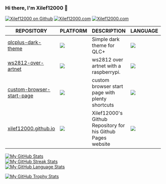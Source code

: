 ### Hi there, I'm Xilef12000 👋

[![Xilef12000 on Github](https://img.shields.io/badge/Github-Xilef12000-A4EC01?style=for-the-badge&logo=github&logoColor=171515)](https://github.com/Xilef12000)
[![Xilef12000.com](https://img.shields.io/badge/Page-Xilef12000-D717F0?style=for-the-badge)](https://Xilef12000.com)
[![Xilef12000.com](https://img.shields.io/github/followers/Xilef12000?style=for-the-badge)]()

| REPOSITORY | PLATFORM | DESCRIPTION | LANGUAGE | STARS |
|-|-|-|-|-|
| [qlcplus-dark-theme](https://github.com/Xilef12000/qlcplus-dark-theme) | ![](https://img.shields.io/badge/Linux-FCC624?style=for-the-badge&logo=linux&logoColor=black) | Simple dark theme for QLC+ | ![](https://img.shields.io/badge/CSS-264de4?style=for-the-badge&logo=css3&logoColor=white) | ![](https://img.shields.io/github/stars/Xilef12000/qlcplus-dark-theme)
| [ws2812-over-artnet](https://github.com/Xilef12000/ws2812-over-artnet) | ![](https://img.shields.io/badge/Raspberry%20Pi-c7053d?style=for-the-badge&logo=raspberrypi&logoColor=white) | ws2812 over artnet with a raspberrypi. | ![](https://img.shields.io/badge/Python-FFD43B?style=for-the-badge&logo=python&logoColor=306998) | ![](https://img.shields.io/github/stars/Xilef12000/ws2812-over-artnet)
| [custom-browser-start-page](https://github.com/Xilef12000/custom-browser-start-page) | ![](https://img.shields.io/badge/Firefox-FF9500?style=for-the-badge&logo=firefox&logoColor=00539F) | custom browser start page with plenty shortcuts | ![](https://img.shields.io/badge/JS-f0db4f?style=for-the-badge&logo=javascript&logoColor=323330) | ![](https://img.shields.io/github/stars/Xilef12000/custom-browser-start-page)
| [ xilef12000.github.io](https://github.com/Xilef12000/xilef12000.github.io) | ![](https://img.shields.io/badge/Firefox-FF9500?style=for-the-badge&logo=firefox&logoColor=00539F) | Xilef12000's Github Repository for his Github Pages website | ![](https://img.shields.io/badge/Python-FFD43B?style=for-the-badge&logo=python&logoColor=306998) | ![](https://img.shields.io/github/stars/Xilef12000/xilef12000.github.io)

[![My GitHub Stats](https://github-readme-stats.vercel.app/api?username=Xilef12000&show_icons=true&theme=tokyonight)]()  
[![My GitHub Streak Stats](https://github-readme-streak-stats.herokuapp.com/?user=Xilef12000&theme=tokyonight)]()  
[![My GitHub Language Stats](https://github-readme-stats.vercel.app/api/top-langs/?username=Xilef12000&langs_count=8&layout=compact&theme=tokyonight)]()  

[![My GitHub Trophy Stats](https://github-profile-trophy.vercel.app/?username=Xilef12000&margin-w=8&theme=tokyonight)]()  
<!--
**Xilef12000/Xilef12000** is a ✨ _special_ ✨ repository because its `README.md` (this file) appears on your GitHub profile.

Here are some ideas to get you started:

- 🔭 I’m currently working on ...
- 🌱 I’m currently learning ...
- 👯 I’m looking to collaborate on ...
- 🤔 I’m looking for help with ...
- 💬 Ask me about ...
- 📫 How to reach me: ...
- 😄 Pronouns: ...
- ⚡ Fun fact: ...
-->
